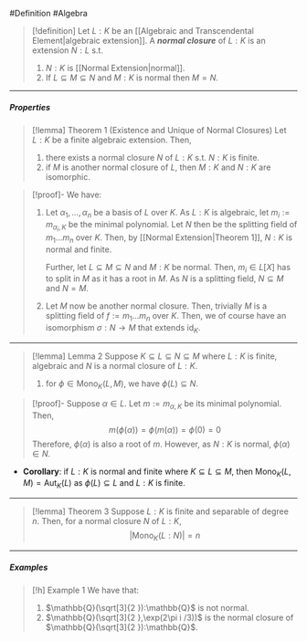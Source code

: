#Definition #Algebra 

> [!definition]
> Let $L:K$ be an [[Algebraic and Transcendental Element|algebraic extension]]. A ***normal closure*** of $L:K$ is an extension $N:L$ s.t. 
> 1. $N:K$ is [[Normal Extension|normal]].
> 2. If $L\subseteq M\subseteq N$ and $M:K$ is normal then $M=N$.
---
##### Properties
> [!lemma] Theorem 1 (Existence and Unique of Normal Closures)
> Let $L:K$ be a finite algebraic extension. Then, 
> 1. there exists a normal closure $N$ of $L:K$ s.t. $N:K$ is finite.
> 2. if $M$ is another normal closure of $L$, then $M:K$ and $N:K$ are isomorphic.

> [!proof]-
> We have:
> 1. Let $\alpha_{1},\dots,\alpha_{n}$ be a basis of $L$ over $K$. As $L:K$ is algebraic, let $m_{i}:=m_{\alpha_{i},K}$ be the minimal polynomial. Let $N$ then be the splitting field of $m_{1}\dots m_{n}$ over $K$. Then, by [[Normal Extension|Theorem 1]], $N:K$ is normal and finite. 
>    
>    Further, let $L\subseteq M\subseteq N$ and $M:K$ be normal. Then, $m_{i}\in L[X]$ has to split in $M$ as it has a root in $M$. As $N$ is a splitting field, $N\subseteq M$ and $N=M$.
> 2. Let $M$ now be another normal closure. Then, trivially $M$ is a splitting field of $f:=m_{1}\dots m_{n}$ over $K$. Then, we of course have an isomorphism $\sigma:N\to M$ that extends $\text{id}_{K}$. 
---
> [!lemma] Lemma 2
> Suppose $K\subseteq L\subseteq N\subseteq M$ where $L:K$ is finite, algebraic and $N$ is a normal closure of $L:K$.
> 1. for $\phi\in \text{Mono}_{K}(L,M)$, we have $\phi(L)\subseteq N$.

> [!proof]-
> Suppose $\alpha\in L$. Let $m:=m_{\alpha,K}$ be its minimal polynomial. Then, 
> $$m(\phi(\alpha))=\phi(m(\alpha))=\phi(0)=0$$Therefore, $\phi(\alpha)$ is also a root of $m$. However, as $N:K$ is normal, $\phi(\alpha)\in N$.
- **Corollary**: if $L:K$ is normal and finite where $K\subseteq L\subseteq M$, then $\text{Mono}_{K}(L,M)=\text{Aut}_{K}(L)$ as $\phi(L)\subseteq L$ and $L:K$ is finite. 
---
> [!lemma] Theorem 3
> Suppose $L:K$ is finite and separable of degree $n$. Then, for a normal closure $N$ of $L:K$, $$\left| \text{Mono}_{K}(L:N) \right| =n$$
---
##### Examples
> [!h] Example 1
> We have that:
> 1. $\mathbb{Q}(\sqrt[3]{2  }):\mathbb{Q}$ is not normal.
> 2. $\mathbb{Q}(\sqrt[3]{2  },\exp(2\pi i /3))$ is the normal closure of $\mathbb{Q}(\sqrt[3]{2  }):\mathbb{Q}$.